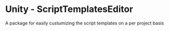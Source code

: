 # Unity - ScriptTemplatesEditor
A package for easily custumizing the script templates on a per project basis
